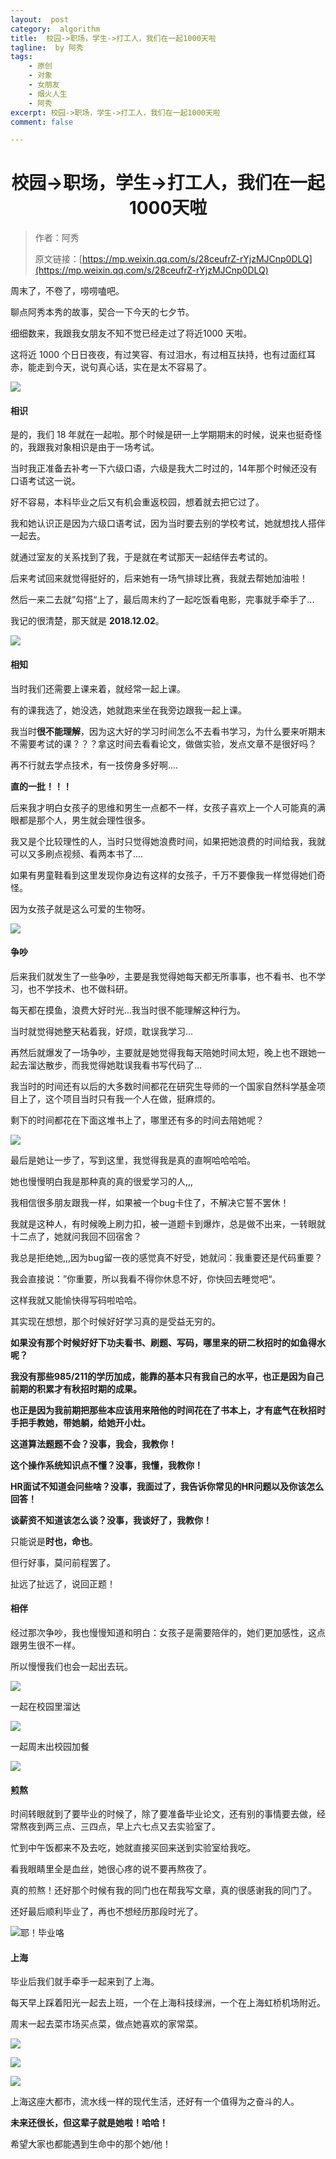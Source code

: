 ```yaml
---
layout:  post
category:  algorithm
title:  校园->职场，学生->打工人，我们在一起1000天啦
tagline:  by 阿秀
tags:
    - 原创
    - 对象
    - 女朋友
    - 烟火人生
    - 阿秀
excerpt: 校园->职场，学生->打工人，我们在一起1000天啦
comment: false

---
```



<h1 align="center">校园->职场，学生->打工人，我们在一起1000天啦</h1>

> 作者：阿秀
>
> 原文链接：[https://mp.weixin.qq.com/s/28ceufrZ-rYjzMJCnp0DLQ](https://mp.weixin.qq.com/s/28ceufrZ-rYjzMJCnp0DLQ)


周末了，不卷了，唠唠嗑吧。

聊点阿秀本秀的故事，契合一下今天的七夕节。

细细数来，我跟我女朋友不知不觉已经走过了将近1000 天啦。

这将近 1000 个日日夜夜，有过笑容、有过泪水，有过相互扶持，也有过面红耳赤，能走到今天，说句真心话，实在是太不容易了。

![](./picture/202205212314467.png)

#### 相识

是的，我们 18 年就在一起啦。那个时候是研一上学期期末的时候，说来也挺奇怪的，我跟我对象相识是由于一场考试。

当时我正准备去补考一下六级口语，六级是我大二时过的，14年那个时候还没有口语考试这一说。

好不容易，本科毕业之后又有机会重返校园，想着就去把它过了。

我和她认识正是因为六级口语考试，因为当时要去别的学校考试，她就想找人搭伴一起去。

就通过室友的关系找到了我，于是就在考试那天一起结伴去考试的。

后来考试回来就觉得挺好的，后来她有一场气排球比赛，我就去帮她加油啦！

然后一来二去就”勾搭“上了，最后周末约了一起吃饭看电影，完事就手牵手了...

我记的很清楚，那天就是 **2018.12.02**。

![](./picture/202205212314320.jpeg)



#### 相知

当时我们还需要上课来着，就经常一起上课。

有的课我选了，她没选，她就跑来坐在我旁边跟我一起上课。

我当时**很不能理解**，因为这大好的学习时间怎么不去看书学习，为什么要来听期末不需要考试的课？？？拿这时间去看看论文，做做实验，发点文章不是很好吗？

再不行就去学点技术，有一技傍身多好啊....

**直的一批！！！**

后来我才明白女孩子的思维和男生一点都不一样，女孩子喜欢上一个人可能真的满眼都是那个人，男生就会理性很多。

我又是个比较理性的人，当时只觉得她浪费时间，如果把她浪费的时间给我，我就可以又多刷点视频、看两本书了....

如果有男童鞋看到这里发现你身边有这样的女孩子，千万不要像我一样觉得她们奇怪。

因为女孩子就是这么可爱的生物呀。

![](./picture/202205212315874.png)

#### 争吵

后来我们就发生了一些争吵，主要是我觉得她每天都无所事事，也不看书、也不学习，也不学技术、也不做科研。

每天都在摸鱼，浪费大好时光...我当时很不能理解这种行为。

当时就觉得她整天粘着我，好烦，耽误我学习...

再然后就爆发了一场争吵，主要就是她觉得我每天陪她时间太短，晚上也不跟她一起去溜达散步，而我觉得她耽误我看书写代码了...

我当时的时间还有以后的大多数时间都花在研究生导师的一个国家自然科学基金项目上了，这个项目当时只有我一个人在做，挺麻烦的。

剩下的时间都花在下面这堆书上了，哪里还有多的时间去陪她呢？

![](./picture/202205212315943.jpeg)

最后是她让一步了，写到这里，我觉得我是真的直啊哈哈哈哈。

她也慢慢明白我是那种真的真的很爱学习的人,,,

我相信很多朋友跟我一样，如果被一个bug卡住了，不解决它誓不罢休！

我就是这种人，有时候晚上刷力扣，被一道题卡到爆炸，总是做不出来，一转眼就十二点了，她就问我回不回宿舍？

我总是拒绝她,,,因为bug留一夜的感觉真不好受，她就问：我重要还是代码重要？

我会直接说：”你重要，所以我看不得你休息不好，你快回去睡觉吧“。

这样我就又能愉快得写码啦哈哈。

其实现在想想，那个时候好好学习真的是受益无穷的。

**如果没有那个时候好好下功夫看书、刷题、写码，哪里来的研二秋招时的如鱼得水呢？**

**我没有那些985/211的学历加成，能靠的基本只有我自己的水平，也正是因为自己前期的积累才有秋招时期的成果。**

**也正是因为我前期把那些本应该用来陪他的时间花在了书本上，才有底气在秋招时手把手教她，带她躺，给她开小灶。**

**这道算法题题不会？没事，我会，我教你！**

**这个操作系统知识点不懂？没事，我懂，我教你！**

**HR面试不知道会问些啥？没事，我面过了，我告诉你常见的HR问题以及你该怎么回答！**

**谈薪资不知道该怎么谈？没事，我谈好了，我教你！**

只能说是**时也，命也**。

但行好事，莫问前程罢了。

扯远了扯远了，说回正题！

#### 相伴

经过那次争吵，我也慢慢知道和明白：女孩子是需要陪伴的，她们更加感性，这点跟男生很不一样。

所以慢慢我们也会一起出去玩。

![](./picture/202205212315120.jpeg)

一起在校园里溜达

![](./picture/202205212315863.jpeg)

一起周末出校园加餐

![](./picture/202205212315699.png)

#### 煎熬

时间转眼就到了要毕业的时候了，除了要准备毕业论文，还有别的事情要去做，经常熬夜到两三点、三四点，早上六七点又去实验室了。

忙到中午饭都来不及去吃，她就直接买回来送到实验室给我吃。

看我眼睛里全是血丝，她很心疼的说不要再熬夜了。

真的煎熬！还好那个时候有我的同门也在帮我写文章，真的很感谢我的同门了。

还好最后顺利毕业了，再也不想经历那段时光了。

![耶！毕业咯](./picture/202205212315023.jpeg)

#### 上海

毕业后我们就手牵手一起来到了上海。

每天早上踩着阳光一起去上班，一个在上海科技绿洲，一个在上海虹桥机场附近。

周末一起去菜市场买点菜，做点她喜欢的家常菜。

![](./picture/202205212315152.jpeg)



![](./picture/202205212316645.jpeg)

![](./picture/202205212316930.jpeg)



上海这座大都市，流水线一样的现代生活，还好有一个值得为之奋斗的人。

**未来还很长，但这辈子就是她啦！哈哈！**

希望大家也都能遇到生命中的那个她/他！
